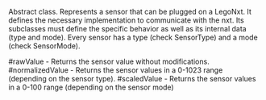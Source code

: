 Abstract class. Represents a sensor that can be plugged on a LegoNxt. It defines the necessary implementation to communicate with the nxt. Its subclasses must define the specific behavior as well as its internal data (type and mode).
Every sensor has a type (check SensorType) and a mode (check SensorMode).

#rawValue - Returns the sensor value without modifications.
#normalizedValue - Returns the sensor values in a 0-1023 range (depending on the sensor type).
#scaledValue - Returns the sensor values in a 0-100 range (depending on the sensor mode)